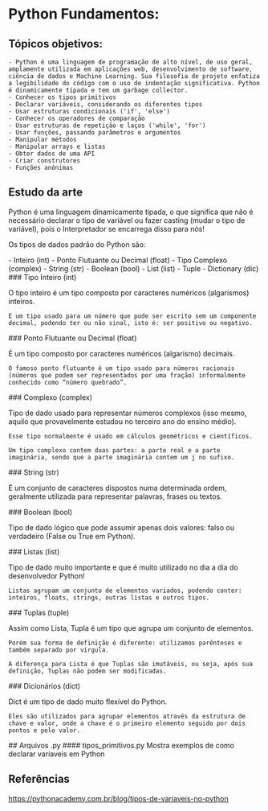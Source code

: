 # Python Fundamentos:

## Tópicos objetivos:
    - Python é uma linguagem de programação de alto nível, de uso geral, amplamente utilizada em aplicações web, desenvolvimento de software, ciência de dados e Machine Learning. Sua filosofia de projeto enfatiza a legibilidade do código com o uso de indentação significativa. Python é dinamicamente tipada e tem um garbage collector.
    - Conhecer os tipos primitivos
    - Declarar variáveis, considerando os diferentes tipos
    - Usar estruturas condicionais ('if', 'else')
    - Conhecer os operadores de comparação
    - Usar estruturas de repetição e laços ('while', 'for')
    - Usar funções, passando parâmetros e argumentos
    - Manipular métodos
    - Manipular arrays e listas
    - Obter dados de uma API
    - Criar construtores
    - Funções anônimas

## Estudo da arte
<p>
Python é uma linguagem dinamicamente tipada, o que significa que não é necessário declarar o tipo de variável ou fazer casting (mudar o tipo de variável), pois o Interpretador se encarrega disso para nós!
</p>
<p>
Os tipos de dados padrão do Python são:
</p>
    - Inteiro (int)
    - Ponto Flutuante ou Decimal (float)
    - Tipo Complexo (complex)
    - String (str)
    - Boolean (bool)
    - List (list)
    - Tuple
    - Dictionary (dic)
### Tipo Inteiro (int)
<p>
    O tipo inteiro é um tipo composto por caracteres numéricos (algarismos) inteiros.

    É um tipo usado para um número que pode ser escrito sem um componente decimal, podendo ter ou não sinal, isto é: ser positivo ou negativo.
</p>
### Ponto Flutuante ou Decimal (float)
<p>
    É um tipo composto por caracteres numéricos (algarismo) decimais.

    O famoso ponto flutuante é um tipo usado para números racionais (números que podem ser representados por uma fração) informalmente conhecido como “número quebrado”.
</p>
### Complexo (complex)
<p>
    Tipo de dado usado para representar números complexos (isso mesmo, aquilo que provavelmente estudou no terceiro ano do ensino médio).

    Esse tipo normalmente é usado em cálculos geométricos e científicos.

    Um tipo complexo contem duas partes: a parte real e a parte imaginária, sendo que a parte imaginária contem um j no sufixo.
</p>
### String (str)
<p>
    É um conjunto de caracteres dispostos numa determinada ordem, geralmente utilizada para representar palavras, frases ou textos.
</p>
### Boolean (bool)
<p>
    Tipo de dado lógico que pode assumir apenas dois valores: falso ou verdadeiro (False ou True em Python).
</p>
### Listas (list)
<p>
    Tipo de dado muito importante e que é muito utilizado no dia a dia do desenvolvedor Python!

    Listas agrupam um conjunto de elementos variados, podendo conter: inteiros, floats, strings, outras listas e outros tipos.
</p>
### Tuplas (tuple)
<p>
    Assim como Lista, Tupla é um tipo que agrupa um conjunto de elementos.

    Porém sua forma de definição é diferente: utilizamos parênteses e também separado por vírgula.

    A diferença para Lista é que Tuplas são imutáveis, ou seja, após sua definição, Tuplas não podem ser modificadas.
</p>
### Dicionários (dict)
<p>
    Dict é um tipo de dado muito flexível do Python.

    Eles são utilizados para agrupar elementos através da estrutura de chave e valor, onde a chave é o primeiro elemento seguido por dois pontos e pelo valor.
</p>
## Arquivos .py
#### tipos_primitivos.py
Mostra exemplos de como declarar variaveis em Python

## Referências
https://pythonacademy.com.br/blog/tipos-de-variaveis-no-python